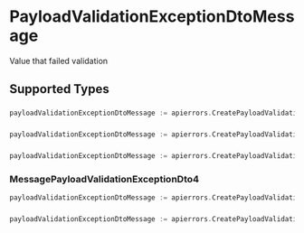 # PayloadValidationExceptionDtoMessage

Value that failed validation


## Supported Types

### 

```go
payloadValidationExceptionDtoMessage := apierrors.CreatePayloadValidationExceptionDtoMessageStr(string{/* values here */})
```

### 

```go
payloadValidationExceptionDtoMessage := apierrors.CreatePayloadValidationExceptionDtoMessageNumber(float64{/* values here */})
```

### 

```go
payloadValidationExceptionDtoMessage := apierrors.CreatePayloadValidationExceptionDtoMessageBoolean(bool{/* values here */})
```

### MessagePayloadValidationExceptionDto4

```go
payloadValidationExceptionDtoMessage := apierrors.CreatePayloadValidationExceptionDtoMessageMessagePayloadValidationExceptionDto4(apierrors.MessagePayloadValidationExceptionDto4{/* values here */})
```

### 

```go
payloadValidationExceptionDtoMessage := apierrors.CreatePayloadValidationExceptionDtoMessageArrayOfMessagePayloadValidationExceptionDto5([]*apierrors.MessagePayloadValidationExceptionDto5{/* values here */})
```

